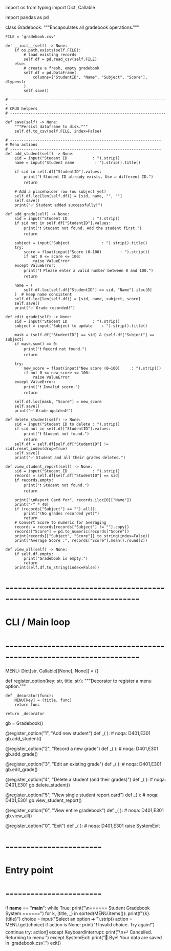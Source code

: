 import os
from typing import Dict, Callable

import pandas as pd


class Gradebook:
    """Encapsulates all gradebook operations."""

    FILE = 'gradebook.csv'

    def __init__(self) -> None:
        if os.path.exists(self.FILE):
            # load existing records
            self.df = pd.read_csv(self.FILE)
        else:
            # create a fresh, empty gradebook
            self.df = pd.DataFrame(
                columns=["StudentID", "Name", "Subject", "Score"], dtype=str
            )
            self.save()

    # ---------------------------------------------------------------------
    # CRUD helpers
    # ---------------------------------------------------------------------
    def save(self) -> None:
        """Persist dataframe to disk."""
        self.df.to_csv(self.FILE, index=False)

    # ------------------------------------------------------------------
    # Menu actions
    # ------------------------------------------------------------------
    def add_student(self) -> None:
        sid = input("Student ID           : ").strip()
        name = input("Student name         : ").strip().title()

        if sid in self.df["StudentID"].values:
            print("❗ Student ID already exists. Use a different ID.")
            return

        # Add a placeholder row (no subject yet)
        self.df.loc[len(self.df)] = [sid, name, "", ""]
        self.save()
        print("✅ Student added successfully!")

    def add_grade(self) -> None:
        sid = input("Student ID           : ").strip()
        if sid not in self.df["StudentID"].values:
            print("❗ Student not found. Add the student first.")
            return

        subject = input("Subject              : ").strip().title()
        try:
            score = float(input("Score (0–100)        : ").strip())
            if not 0 <= score <= 100:
                raise ValueError
        except ValueError:
            print("❗ Please enter a valid number between 0 and 100.")
            return

        name = (
            self.df.loc[self.df["StudentID"] == sid, "Name"].iloc[0]
        )  # keep name consistent
        self.df.loc[len(self.df)] = [sid, name, subject, score]
        self.save()
        print("✅ Grade recorded!")

    def edit_grade(self) -> None:
        sid = input("Student ID           : ").strip()
        subject = input("Subject to update    : ").strip().title()

        mask = (self.df["StudentID"] == sid) & (self.df["Subject"] == subject)
        if mask.sum() == 0:
            print("❗ Record not found.")
            return

        try:
            new_score = float(input("New score (0–100)     : ").strip())
            if not 0 <= new_score <= 100:
                raise ValueError
        except ValueError:
            print("❗ Invalid score.")
            return

        self.df.loc[mask, "Score"] = new_score
        self.save()
        print("✅ Grade updated!")

    def delete_student(self) -> None:
        sid = input("Student ID to delete : ").strip()
        if sid not in self.df["StudentID"].values:
            print("❗ Student not found.")
            return
        self.df = self.df[self.df["StudentID"] != sid].reset_index(drop=True)
        self.save()
        print("✅ Student and all their grades deleted.")

    def view_student_report(self) -> None:
        sid = input("Student ID           : ").strip()
        records = self.df[self.df["StudentID"] == sid]
        if records.empty:
            print("❗ Student not found.")
            return

        print("\nReport Card for", records.iloc[0]["Name"])
        print("-" * 40)
        if (records["Subject"] == "").all():
            print("(No grades recorded yet)")
            return
        # Convert Score to numeric for averaging
        records = records[records["Subject"] != ""].copy()
        records["Score"] = pd.to_numeric(records["Score"])
        print(records[["Subject", "Score"]].to_string(index=False))
        print("Average Score :", records["Score"].mean().round(2))

    def view_all(self) -> None:
        if self.df.empty:
            print("Gradebook is empty.")
            return
        print(self.df.to_string(index=False))


# ----------------------------------------------------------------------
# CLI / Main loop
# ----------------------------------------------------------------------

MENU: Dict[str, Callable[[None], None]] = {}

def register_option(key: str, title: str):
    """Decorator to register a menu option."""

    def _decorator(func):
        MENU[key] = (title, func)
        return func

    return _decorator


gb = Gradebook()


@register_option("1", "Add new student")
def _( ):  # noqa: D401,E301
    gb.add_student()


@register_option("2", "Record a new grade")
def _( ):  # noqa: D401,E301
    gb.add_grade()


@register_option("3", "Edit an existing grade")
def _( ):  # noqa: D401,E301
    gb.edit_grade()


@register_option("4", "Delete a student (and their grades)")
def _( ):  # noqa: D401,E301
    gb.delete_student()


@register_option("5", "View single student report card")
def _( ):  # noqa: D401,E301
    gb.view_student_report()


@register_option("6", "View entire gradebook")
def _( ):  # noqa: D401,E301
    gb.view_all()


@register_option("0", "Exit")
def _( ):  # noqa: D401,E301
    raise SystemExit


# -----------------------
# Entry point
# -----------------------
if __name__ == "__main__":
    while True:
        print("\n====== Student Gradebook System ======")
        for k, (title, _) in sorted(MENU.items()):
            print(f"{k}. {title}")
        choice = input("Select an option ➜ ").strip()
        action = MENU.get(choice)
        if action is None:
            print("❗ Invalid choice. Try again!")
            continue
        try:
            action[1]()
        except KeyboardInterrupt:
            print("\n↩️  Cancelled. Returning to menu.")
        except SystemExit:
            print("👋 Bye! Your data are saved in 'gradebook.csv'.")
            exit()
